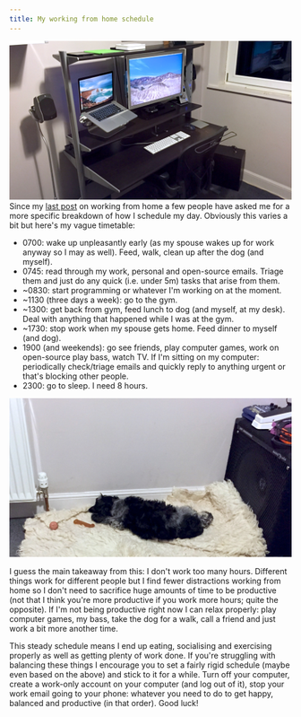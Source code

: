 ```yaml
---
title: My working from home schedule
---
```

![Home office desk](/images/a/home_office.jpg)
Since my [last post](/2014/11/23/working-from-home/) on working from home a few people have asked me for a more specific breakdown of how I schedule my day. Obviously this varies a bit but here's my vague timetable:

- 0700: wake up unpleasantly early (as my spouse wakes up for work anyway so I may as well). Feed, walk, clean up after the dog (and myself).
- 0745: read through my work, personal and open-source emails. Triage them and just do any quick (i.e. under 5m) tasks that arise from them.
- ~0830: start programming or whatever I'm working on at the moment.
- ~1130 (three days a week): go to the gym.
- ~1300: get back from gym, feed lunch to dog (and myself, at my desk). Deal with anything that happened while I was at the gym.
- ~1730: stop work when my spouse gets home. Feed dinner to myself (and dog).
- 1900 (and weekends): go see friends, play computer games, work on open-source play bass, watch TV. If I'm sitting on my computer: periodically check/triage emails and quickly reply to anything urgent or that's blocking other people.
- 2300: go to sleep. I need 8 hours.

![Puppy sleeping in the office](/images/a/puppy_office.jpg)

I guess the main takeaway from this: I don't work too many hours. Different things work for different people but I find fewer distractions working from home so I don't need to sacrifice huge amounts of time to be productive (not that I think you're more productive if you work more hours; quite the opposite). If I'm not being productive right now I can relax properly: play computer games, my bass, take the dog for a walk, call a friend and just work a bit more another time.

This steady schedule means I end up eating, socialising and exercising properly as well as getting plenty of work done. If you're struggling with balancing these things I encourage you to set a fairly rigid schedule (maybe even based on the above) and stick to it for a while. Turn off your computer, create a work-only account on your computer (and log out of it), stop your work email going to your phone: whatever you need to do to get happy, balanced and productive (in that order). Good luck!

